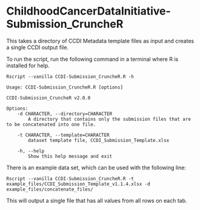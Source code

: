 # ChildhoodCancerDataInitiative-Submission_CruncheR
This takes a directory of CCDI Metadata template files as input and creates a single CCDI output file.

To run the script, run the following command in a terminal where R is installed for help.

```
Rscript --vanilla CCDI-Submission_CruncheR.R -h
```

```
Usage: CCDI-Submission_CruncheR.R [options]

CCDI-Submission_CruncheR v2.0.0

Options:
	-d CHARACTER, --directory=CHARACTER
		A directory that contains only the submission files that are to be concatenated into one file.

	-t CHARACTER, --template=CHARACTER
		dataset template file, CCDI_Submission_Template.xlsx

	-h, --help
		Show this help message and exit
```

There is an example data set, which can be used with the following line:

```
Rscript --vanilla CCDI-Submission_CruncheR.R -t example_files/CCDI_Submission_Template_v1.1.4.xlsx -d example_files/concatenate_files/
```

This will output a single file that has all values from all rows on each tab.
